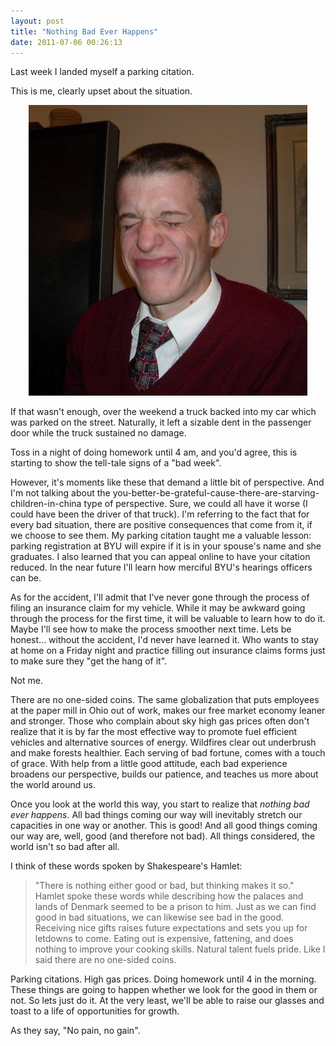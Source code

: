 ```yaml
---
layout: post
title: "Nothing Bad Ever Happens"
date: 2011-07-06 00:26:13
---
```


Last week I landed myself a parking citation.

This is me, clearly upset about the situation.

<p style="text-align: center;">
  <a href="http://bryanbraun.com/2011/07/06/nothing-bad-ever-happens/feelin-bad/" rel="attachment wp-att-555"><img alt="" class="aligncenter size-full wp-image-555" height="465" src="/sites/default/files/wp-content/uploads/Feelin-Bad.jpg" title="Feelin-Bad" width="446" /></a>
</p>

If that wasn't enough, over the weekend a truck backed into my car which was parked on the street. Naturally, it left a sizable dent in the passenger door while the truck sustained no damage.

Toss in a night of doing homework until 4 am, and you'd agree, this is starting to show the tell-tale signs of a "bad week".

However, it's moments like these that demand a little bit of perspective. And I'm not talking about the you-better-be-grateful-cause-there-are-starving-children-in-china type of perspective. Sure, we could all have it worse (I could have been the driver of that truck). I'm referring to the fact that for every bad situation, there are positive consequences that come from it, if we choose to see them. My parking citation taught me a valuable lesson: parking registration at BYU will expire if it is in your spouse's name and she graduates. I also learned that you can appeal online to have your citation reduced. In the near future I'll learn how merciful BYU's hearings officers can be.

As for the accident, I'll admit that I've never gone through the process of filing an insurance claim for my vehicle. While it may be awkward going through the process for the first time, it will be valuable to learn how to do it. Maybe I'll see how to make the process smoother next time. Lets be honest... without the accident, I'd never have learned it. Who wants to stay at home on a Friday night and practice filling out insurance claims forms just to make sure they "get the hang of it".

Not me.

There are no one-sided coins. The same globalization that puts employees at the paper mill in Ohio out of work, makes our free market economy leaner and stronger. Those who complain about sky high gas prices often don't realize that it is by far the most effective way to promote fuel efficient vehicles and alternative sources of energy. Wildfires clear out underbrush and make forests healthier. Each serving of bad fortune, comes with a touch of grace. With help from a little good attitude, each bad experience broadens our perspective, builds our patience, and teaches us more about the world around us.

Once you look at the world this way, you start to realize that *nothing bad ever happens*. All bad things coming our way will inevitably stretch our capacities in one way or another. This is good! And all good things coming our way are, well, good (and therefore not bad). All things considered, the world isn't so bad after all.

I think of these words spoken by Shakespeare's Hamlet:

> "There is nothing either good or bad, but thinking makes it so."
Hamlet spoke these words while describing how the palaces and lands of Denmark seemed to be a prison to him. Just as we can find good in bad situations, we can likewise see bad in the good. Receiving nice gifts raises future expectations and sets you up for letdowns to come. Eating out is expensive, fattening, and does nothing to improve your cooking skills. Natural talent fuels pride. Like I said there are no one-sided coins.

Parking citations. High gas prices. Doing homework until 4 in the morning. These things are going to happen whether we look for the good in them or not. So lets just do it. At the very least, we'll be able to raise our glasses and toast to a life of opportunities for growth.

As they say, "No pain, no gain".